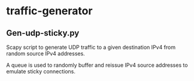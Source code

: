 traffic-generator
=================

## Gen-udp-sticky.py
Scapy script to generate UDP traffic to a given destination IPv4
from random source IPv4 addresses.

A queue is used to randomly buffer and reissue IPv4 source addresses to emulate
sticky connections.

